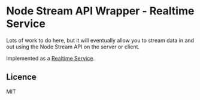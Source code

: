 # Node Stream API Wrapper - Realtime Service

Lots of work to do here, but it will eventually allow you to stream data in and out using the Node Stream API on the server or client.

Implemented as a [Realtime Service](https://github.com/socketstream/realtime-service).


## Licence

MIT